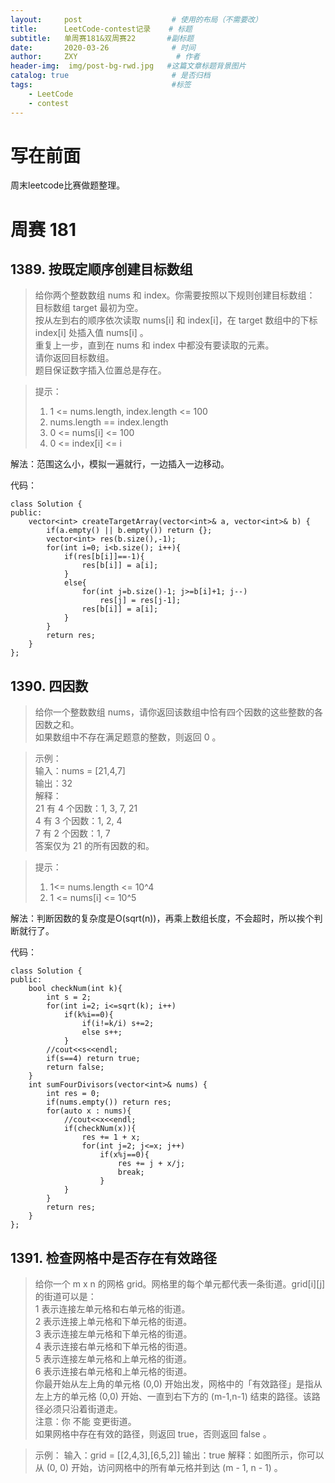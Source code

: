 ```yaml
---
layout:     post                    # 使用的布局（不需要改）
title:      LeetCode-contest记录    # 标题 
subtitle:   单周赛181&双周赛22       #副标题
date:       2020-03-26              # 时间
author:     ZXY                      # 作者
header-img:  img/post-bg-rwd.jpg   #这篇文章标题背景图片
catalog: true                       # 是否归档
tags:                               #标签
    - LeetCode
    - contest
---
```


# 写在前面
周末leetcode比赛做题整理。

# 周赛 181
## 1389. 按既定顺序创建目标数组
>给你两个整数数组 nums 和 index。你需要按照以下规则创建目标数组：<br/>
目标数组 target 最初为空。<br/>
按从左到右的顺序依次读取 nums[i] 和 index[i]，在 target 数组中的下标 index[i] 处插入值 nums[i] 。<br/>
重复上一步，直到在 nums 和 index 中都没有要读取的元素。<br/>
请你返回目标数组。<br/>
题目保证数字插入位置总是存在。<br/>

>提示：
>1. 1 <= nums.length, index.length <= 100
>2. nums.length == index.length
>3. 0 <= nums[i] <= 100
>4. 0 <= index[i] <= i

解法：范围这么小，模拟一遍就行，一边插入一边移动。

代码：

    class Solution {
    public:
        vector<int> createTargetArray(vector<int>& a, vector<int>& b) {
            if(a.empty() || b.empty()) return {};
            vector<int> res(b.size(),-1);
            for(int i=0; i<b.size(); i++){
                if(res[b[i]]==-1){
                    res[b[i]] = a[i];
                }
                else{
                    for(int j=b.size()-1; j>=b[i]+1; j--)
                        res[j] = res[j-1];
                    res[b[i]] = a[i];
                }
            }
            return res;
        }
    };

## 1390. 四因数
>给你一个整数数组 nums，请你返回该数组中恰有四个因数的这些整数的各因数之和。<br/>
如果数组中不存在满足题意的整数，则返回 0 。

>示例：<br/>
输入：nums = [21,4,7]<br/>
输出：32<br/>
解释：<br/>
21 有 4 个因数：1, 3, 7, 21<br/>
4 有 3 个因数：1, 2, 4<br/>
7 有 2 个因数：1, 7<br/>
答案仅为 21 的所有因数的和。<br/>

>提示：
>1. 1<= nums.length <= 10^4
>2. 1 <= nums[i] <= 10^5

解法：判断因数的复杂度是O(sqrt(n))，再乘上数组长度，不会超时，所以挨个判断就行了。

代码：

    class Solution {
    public:
        bool checkNum(int k){
            int s = 2;
            for(int i=2; i<=sqrt(k); i++)
                if(k%i==0){
                    if(i!=k/i) s+=2;
                    else s++;
                }
            //cout<<s<<endl;
            if(s==4) return true;
            return false;
        }
        int sumFourDivisors(vector<int>& nums) {
            int res = 0;
            if(nums.empty()) return res;
            for(auto x : nums){
                //cout<<x<<endl;
                if(checkNum(x)){
                    res += 1 + x;
                    for(int j=2; j<=x; j++)
                        if(x%j==0){
                            res += j + x/j;
                            break;
                        }
                }
            }
            return res;
        }
    };

## 1391. 检查网格中是否存在有效路径
>给你一个 m x n 的网格 grid。网格里的每个单元都代表一条街道。grid[i][j] 的街道可以是：<br/>
1 表示连接左单元格和右单元格的街道。<br/>
2 表示连接上单元格和下单元格的街道。<br/>
3 表示连接左单元格和下单元格的街道。<br/>
4 表示连接右单元格和下单元格的街道。<br/>
5 表示连接左单元格和上单元格的街道。<br/>
6 表示连接右单元格和上单元格的街道。<br/>
你最开始从左上角的单元格 (0,0) 开始出发，网格中的「有效路径」是指从左上方的单元格 (0,0) 开始、一直到右下方的 (m-1,n-1) 结束的路径。该路径必须只沿着街道走。<br/>
注意：你 不能 变更街道。<br/>
如果网格中存在有效的路径，则返回 true，否则返回 false 。<br/>

>示例：
输入：grid = [[2,4,3],[6,5,2]]
输出：true
解释：如图所示，你可以从 (0, 0) 开始，访问网格中的所有单元格并到达 (m - 1, n - 1) 。

